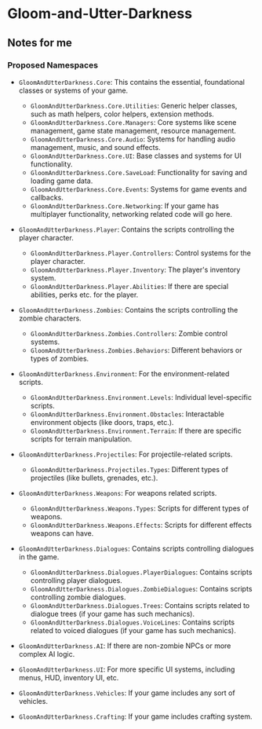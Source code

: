 # Gloom-and-Utter-Darkness

## Notes for me

### Proposed Namespaces

- `GloomAndUtterDarkness.Core`: This contains the essential, foundational classes or systems of your game.
    - `GloomAndUtterDarkness.Core.Utilities`: Generic helper classes, such as math helpers, color helpers, extension methods.
    - `GloomAndUtterDarkness.Core.Managers`: Core systems like scene management, game state management, resource management.
    - `GloomAndUtterDarkness.Core.Audio`: Systems for handling audio management, music, and sound effects.
    - `GloomAndUtterDarkness.Core.UI`: Base classes and systems for UI functionality.
    - `GloomAndUtterDarkness.Core.SaveLoad`: Functionality for saving and loading game data.
    - `GloomAndUtterDarkness.Core.Events`: Systems for game events and callbacks.
    - `GloomAndUtterDarkness.Core.Networking`: If your game has multiplayer functionality, networking related code will go here.

- `GloomAndUtterDarkness.Player`: Contains the scripts controlling the player character.
    - `GloomAndUtterDarkness.Player.Controllers`: Control systems for the player character.
    - `GloomAndUtterDarkness.Player.Inventory`: The player's inventory system.
    - `GloomAndUtterDarkness.Player.Abilities`: If there are special abilities, perks etc. for the player.

- `GloomAndUtterDarkness.Zombies`: Contains the scripts controlling the zombie characters.
    - `GloomAndUtterDarkness.Zombies.Controllers`: Zombie control systems.
    - `GloomAndUtterDarkness.Zombies.Behaviors`: Different behaviors or types of zombies.

- `GloomAndUtterDarkness.Environment`: For the environment-related scripts.
    - `GloomAndUtterDarkness.Environment.Levels`: Individual level-specific scripts.
    - `GloomAndUtterDarkness.Environment.Obstacles`: Interactable environment objects (like doors, traps, etc.).
    - `GloomAndUtterDarkness.Environment.Terrain`: If there are specific scripts for terrain manipulation.

- `GloomAndUtterDarkness.Projectiles`: For projectile-related scripts.
    - `GloomAndUtterDarkness.Projectiles.Types`: Different types of projectiles (like bullets, grenades, etc.).

- `GloomAndUtterDarkness.Weapons`: For weapons related scripts.
    - `GloomAndUtterDarkness.Weapons.Types`: Scripts for different types of weapons.
    - `GloomAndUtterDarkness.Weapons.Effects`: Scripts for different effects weapons can have.
   
- `GloomAndUtterDarkness.Dialogues`: Contains scripts controlling dialogues in the game.
    - `GloomAndUtterDarkness.Dialogues.PlayerDialogues`: Contains scripts controlling player dialogues.
    - `GloomAndUtterDarkness.Dialogues.ZombieDialogues`: Contains scripts controlling zombie dialogues.
    - `GloomAndUtterDarkness.Dialogues.Trees`: Contains scripts related to dialogue trees (if your game has such mechanics).
    - `GloomAndUtterDarkness.Dialogues.VoiceLines`: Contains scripts related to voiced dialogues (if your game has such mechanics).

- `GloomAndUtterDarkness.AI`: If there are non-zombie NPCs or more complex AI logic.
- `GloomAndUtterDarkness.UI`: For more specific UI systems, including menus, HUD, inventory UI, etc.
- `GloomAndUtterDarkness.Vehicles`: If your game includes any sort of vehicles.
- `GloomAndUtterDarkness.Crafting`: If your game includes crafting system.
